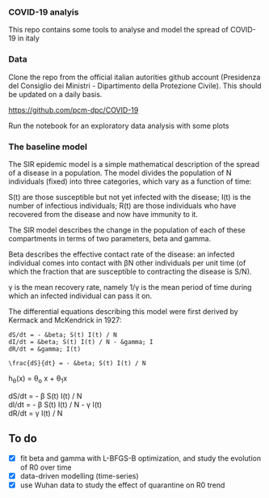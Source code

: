 ### COVID-19 analyis

This repo contains some tools to analyse and model the spread of COVID-19 in italy


### Data

Clone the repo from the official italian autorities github account (Presidenza del Consiglio dei Ministri - Dipartimento della Protezione Civile). This should be updated on a daily basis. 

https://github.com/pcm-dpc/COVID-19

Run the notebook for an exploratory data analysis with some plots

### The baseline model


The SIR epidemic model is a simple mathematical description of the spread of a disease in a population. 
The model divides the population of N individuals (fixed) into three categories, which vary as a function of time:

S(t) are those susceptible but not yet infected with the disease;
I(t) is the number of infectious individuals;
R(t) are those individuals who have recovered from the disease and now have immunity to it.

The SIR model describes the change in the population of each of these compartments in terms of two parameters, beta and gamma. 

Beta describes the effective contact rate of the disease: an infected individual comes into contact 
with &beta;N other individuals per unit time (of which the fraction that are susceptible to contracting the disease is S/N). 

&gamma; is the mean recovery rate, namely 1/&gamma; is the mean period of time during which an infected individual can pass it on.

The differential equations describing this model were first derived by Kermack and McKendrick in 1927:

```
dS/dt = - &beta; S(t) I(t) / N
dI/dt = &beta; S(t) I(t) / N - &gamma; I
dR/dt = &gamma; I(t)
```

```
\frac{dS}{dt} = - &beta; S(t) I(t) / N
```

 h<sub>&theta;</sub>(x) = &theta;<sub>o</sub> x + &theta;<sub>1</sub>x

dS/dt = - &beta; S(t) I(t) / N </br>
dI/dt = - &beta; S(t) I(t) / N - &gamma; I(t) </br>
dR/dt = &gamma; I(t) / N 



## To do

- [x] fit beta and gamma with L-BFGS-B optimization, and study the evolution of R0 over time
- [x] data-driven modelling (time-series)
- [x] use Wuhan data to study the effect of quarantine on R0 trend
